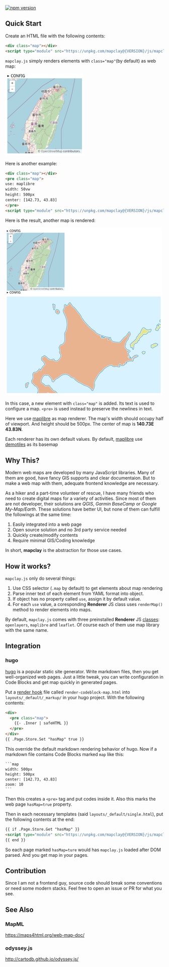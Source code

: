 [![npm version](https://badge.fury.io/js/mapclay.svg)](https://badge.fury.io/js/mapclay)

## Quick Start

Create an HTML file with the following contents:

```html
<div class="map"></div>
<script type="module" src="https://unpkg.com/mapclay@{VERSION}/js/mapclay.js"></script>
```

`mapclay.js` simply renders elements with `class="map"`(by default) as web map:

<img width="250px" src="resources/example_1.png">

Here is another example:

```html
<div class="map"></div>
<pre class="map">
use: maplibre
width: 50vw
height: 500px
center: [142.73, 43.83]
</pre>
<script type="module" src="https://unpkg.com/mapclay@{VERSION}/js/mapclay.js"></script>
```

Here is the result, another map is rendered:

<img width="500px" src="resources/example_2.png">

In this case, a new element with `class="map"` is added. Its text is used to configure a map.
`<pre>` is used instead to preserve the newlines in text.

Here we use [maplibre][] as map renderer. The map's width should occupy half of viewport.
And height should be 500px. The center of map is **140.73E 43.83N**.

Each renderer has its own default values.
By default, [maplibre][] use [demotiles][] as its basemap


## Why This?

Modern web maps are developed by many JavaScript libraries.
Many of them are good, have fancy GIS supports and clear documentaion.
But to make a web map with them, adequate frontend knowledge are necessary.

As a hiker and a part-time volunteer of rescue, I have many friends who need to 
create digital maps for a variety of activities. Since most of them are not 
developer, their solutions are *QGIS*, *Garmin BaseCamp* or *Google My-Map/Earth*.
These solutions have better UI, but none of them can fulfill the followings 
at the same time:

1. Easily integrated into a web page
1. Open source solution and no 3rd party service needed
1. Quickly create/modify contents
1. Require minimal GIS/Coding knowledge

In short, **mapclay** is the abstraction for those use cases.

## How it works?

`mapclay.js` only do several things:

1. Use CSS selector (`.map` by default) to get elements about map rendering
1. Parse inner text of each element from YAML format into object. 
1. If object has no property called `use`, assign it by default value.
1. For each `use` value, a coresponding **Renderer** JS class uses 
   `renderMap()` method to render elements into maps.

By default, `mapclay.js` comes with three preinstalled **Renderer** JS [classes][]: 
`openlayers`, `maplibre` and `leaflet`.
Of course each of them use map library with the same name.


## Integration

### hugo

[hugo][] is a popular static site generator. Write markdown files, 
then you get well-organized web pages. Just a little tweak, you can write 
configuration in Code Blocks and get map quickly in generated pages.

Put a [render hook][] file called `render-codeblock-map.html` into `layouts/_default/_markup/`
in your hugo project. With the following contents:

```html
<div>
  <pre class="map">
    {{- .Inner | safeHTML }}
  </pre>
</div>
{{ .Page.Store.Set "hasMap" true }}
```

This override the default markdown rendering behavior of hugo. Now if a markdown
file contains Code Blocks marked `map` like this:

    ```map
    width: 500px
    height: 500px
    center: [142.73, 43.83]
    zoom: 10
    ```

Then this creates a `<pre>` tag and put
codes inside it. Also this marks the web page `hasMap=true` property.

Then in each necessary templates (said `layouts/_default/single.html`),
put the following contents at the end:

```html
{{ if .Page.Store.Get "hasMap" }}
<script type="module" src="https://unpkg.com/mapclay@{VERSION}/js/mapclay.js"></script>
{{ end }}
```

So each page marked `hasMap=ture` would has `mapclay.js` loaded after DOM parsed.
And you get map in your pages.


## Contribution

Since I am not a frontend guy, source code should break some conventions or
need some modern stacks. Feel free to open an issue or PR for what you see.

## See Also

### MapML
https://maps4html.org/web-map-doc/

### odyssey.js
http://cartodb.github.io/odyssey.js/

[maplibre]:     https://maplibre.org/projects/maplibre-gl-js/
[demotiles]:    https://github.com/maplibre/demotiles/
[classes]:      https://github.com/typebrook/mapclay.js/tree/master/js/
[hugo]:         https://gohugo.io/
[render hook]:  https://gohugo.io/templates/render-hooks/
